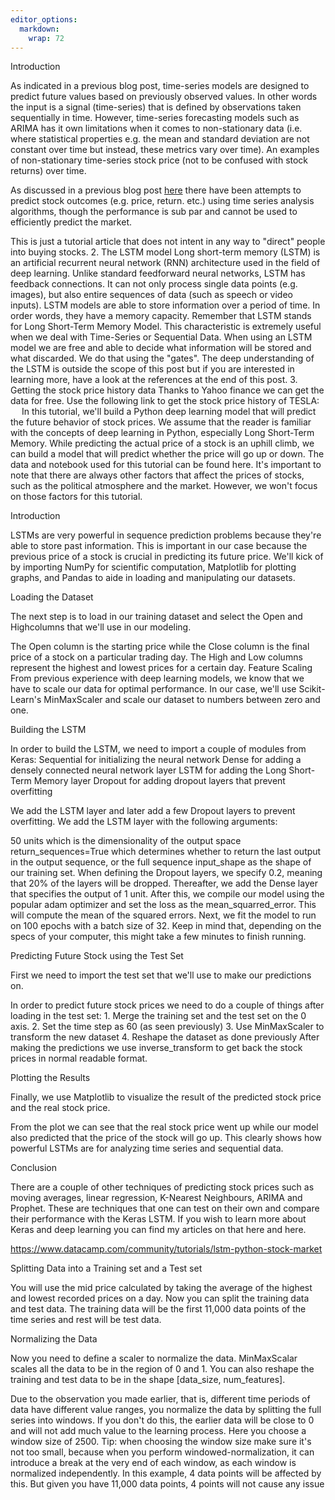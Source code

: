 ```yaml
---
editor_options: 
  markdown: 
    wrap: 72
---
```


Introduction

As indicated in a previous blog post, time-series models are designed to
predict future values based on previously observed values. In other
words the input is a signal (time-series) that is defined by
observations taken sequentially in time. However, time-series
forecasting models such as ARIMA has it own limitations when it comes to
non-stationary data (i.e. where statistical properties e.g. the mean and
standard deviation are not constant over time but instead, these metrics
vary over time). An examples of non-stationary time-series stock price
(not to be confused with stock returns) over time.

As discussed in a previous blog post
[here](https://kamran-afzali.github.io/posts/2021-01-14/Stock_TS_R.html)
there have been attempts to predict stock outcomes (e.g. price, return.
etc.) using time series analysis algorithms, though the performance is
sub par and cannot be used to efficiently predict the market.

This is just a tutorial article that does not intent in any way to
"direct" people into buying stocks. 2. The LSTM model Long short-term
memory (LSTM) is an artificial recurrent neural network (RNN)
architecture used in the field of deep learning. Unlike standard
feedforward neural networks, LSTM has feedback connections. It can not
only process single data points (e.g. images), but also entire sequences
of data (such as speech or video inputs). LSTM models are able to store
information over a period of time. In order words, they have a memory
capacity. Remember that LSTM stands for Long Short-Term Memory Model.
This characteristic is extremely useful when we deal with Time-Series or
Sequential Data. When using an LSTM model we are free and able to decide
what information will be stored and what discarded. We do that using the
"gates". The deep understanding of the LSTM is outside the scope of this
post but if you are interested in learning more, have a look at the
references at the end of this post. 3. Getting the stock price history
data Thanks to Yahoo finance we can get the data for free. Use the
following link to get the stock price history of TESLA:   In this
tutorial, we'll build a Python deep learning model that will predict the
future behavior of stock prices. We assume that the reader is familiar
with the concepts of deep learning in Python, especially Long Short-Term
Memory. While predicting the actual price of a stock is an uphill climb,
we can build a model that will predict whether the price will go up or
down. The data and notebook used for this tutorial can be found here.
It's important to note that there are always other factors that affect
the prices of stocks, such as the political atmosphere and the market.
However, we won't focus on those factors for this tutorial.

Introduction

LSTMs are very powerful in sequence prediction problems because they're
able to store past information. This is important in our case because
the previous price of a stock is crucial in predicting its future price.
We'll kick of by importing NumPy for scientific computation, Matplotlib
for plotting graphs, and Pandas to aide in loading and manipulating our
datasets.

Loading the Dataset

The next step is to load in our training dataset and select the Open and
Highcolumns that we'll use in our modeling.

The Open column is the starting price while the Close column is the
final price of a stock on a particular trading day. The High and Low
columns represent the highest and lowest prices for a certain day.
Feature Scaling From previous experience with deep learning models, we
know that we have to scale our data for optimal performance. In our
case, we'll use Scikit- Learn's MinMaxScaler and scale our dataset to
numbers between zero and one.

Building the LSTM

In order to build the LSTM, we need to import a couple of modules from
Keras: Sequential for initializing the neural network Dense for adding a
densely connected neural network layer LSTM for adding the Long
Short-Term Memory layer Dropout for adding dropout layers that prevent
overfitting

We add the LSTM layer and later add a few Dropout layers to prevent
overfitting. We add the LSTM layer with the following arguments:

50 units which is the dimensionality of the output space
return_sequences=True which determines whether to return the last output
in the output sequence, or the full sequence input_shape as the shape of
our training set. When defining the Dropout layers, we specify 0.2,
meaning that 20% of the layers will be dropped. Thereafter, we add the
Dense layer that specifies the output of 1 unit. After this, we compile
our model using the popular adam optimizer and set the loss as the
mean_squarred_error. This will compute the mean of the squared errors.
Next, we fit the model to run on 100 epochs with a batch size of 32.
Keep in mind that, depending on the specs of your computer, this might
take a few minutes to finish running.

Predicting Future Stock using the Test Set

First we need to import the test set that we'll use to make our
predictions on.

In order to predict future stock prices we need to do a couple of things
after loading in the test set: 1. Merge the training set and the test
set on the 0 axis. 2. Set the time step as 60 (as seen previously) 3.
Use MinMaxScaler to transform the new dataset 4. Reshape the dataset as
done previously After making the predictions we use inverse_transform to
get back the stock prices in normal readable format.

Plotting the Results

Finally, we use Matplotlib to visualize the result of the predicted
stock price and the real stock price.

From the plot we can see that the real stock price went up while our
model also predicted that the price of the stock will go up. This
clearly shows how powerful LSTMs are for analyzing time series and
sequential data.

Conclusion

There are a couple of other techniques of predicting stock prices such
as moving averages, linear regression, K-Nearest Neighbours, ARIMA and
Prophet. These are techniques that one can test on their own and compare
their performance with the Keras LSTM. If you wish to learn more about
Keras and deep learning you can find my articles on that here and here.

<https://www.datacamp.com/community/tutorials/lstm-python-stock-market>

Splitting Data into a Training set and a Test set

You will use the mid price calculated by taking the average of the
highest and lowest recorded prices on a day. Now you can split the
training data and test data. The training data will be the first 11,000
data points of the time series and rest will be test data.

Normalizing the Data

Now you need to define a scaler to normalize the data. MinMaxScalar
scales all the data to be in the region of 0 and 1. You can also reshape
the training and test data to be in the shape [data_size, num_features].

Due to the observation you made earlier, that is, different time periods
of data have different value ranges, you normalize the data by splitting
the full series into windows. If you don't do this, the earlier data
will be close to 0 and will not add much value to the learning process.
Here you choose a window size of 2500. Tip: when choosing the window
size make sure it's not too small, because when you perform
windowed-normalization, it can introduce a break at the very end of each
window, as each window is normalized independently. In this example, 4
data points will be affected by this. But given you have 11,000 data
points, 4 points will not cause any issue
